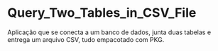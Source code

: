 # Query_Two_Tables_in_CSV_File
Aplicação que se conecta a um banco de dados, junta duas tabelas e entrega um arquivo CSV, tudo empacotado com PKG.
